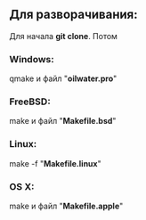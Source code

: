 <h2>Для разворачивания:</h2>
Для начала <b>git clone</b>.
Потом
<h3>Windows:</h3>
  qmake и файл "<b>oilwater.pro</b>"
<h3>FreeBSD:</h3>
  make и файл "<b>Makefile.bsd</b>"
<h3>Linux:</h3>
  make -f "<b>Makefile.linux</b>"
<h3>OS X:</h3>
  make и файл "<b>Makefile.apple</b>"
  
